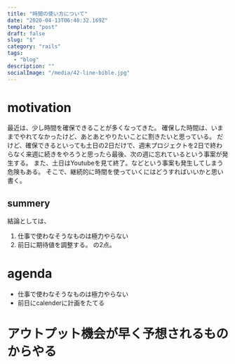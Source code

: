 ```yaml
---
title: "時間の使い方について"
date: "2020-04-13T06:40:32.169Z"
template: "post"
draft: false
slug: "$"
category: "rails"
tags:
  - "blog"
description: ""
socialImage: "/media/42-line-bible.jpg"
---
```


# motivation
最近は、少し時間を確保できることが多くなってきた。
確保した時間は、いままでやれてなかったけど、あとあとやりたいことに割きたいと思っている。
だけど、確保できるといっても土日の2日だけで、週末プロジェクトを2日で終わらなく来週に続きをやろうと思ったら最後、次の週に忘れているという事案が発生する。
また、土日はYoutubeを見て終了。などという事案も発生してしまう危険もある。
そこで、継続的に時間を使っていくにはどうすればいいかと思い書く。

## summery
結論としては、
1. 仕事で使わなそうなものは極力やらない
2. 前日に期待値を調整する。
の2点。

# agenda

- 仕事で使わなそうなものは極力やらない
- 前日にcalenderに計画をたてる

# アウトプット機会が早く予想されるものからやる

